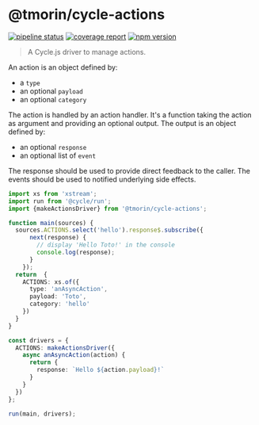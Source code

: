 # @tmorin/cycle-actions

[![pipeline status](https://gitlab.com/tmorin/cycle-actions/badges/master/pipeline.svg)](https://gitlab.com/tmorin/cycle-actions/pipelines)
[![coverage report](https://gitlab.com/tmorin/cycle-actions/badges/master/coverage.svg)](https://tmorin.gitlab.io/cycle-actions/coverage/)
[![npm version](https://badge.fury.io/js/%40tmorin%2Fcycle-actions.svg)](https://badge.fury.io/js/%40tmorin%2Fcycle-actions)


> A Cycle.js driver to manage actions.



An action is an object defined by:

- a `type`
- an optional `payload`
- an optional `category`

The action is handled by an action handler.
It's a function taking the action as argument and providing an optional output.
The output is an object defined by:

- an optional `response`
- an optional list of `event`

The response should be used to provide direct feedback to the caller.
The events should be used to notified underlying side effects.

```typescript
import xs from 'xstream';
import run from '@cycle/run';
import {makeActionsDriver} from '@tmorin/cycle-actions';

function main(sources) {
  sources.ACTIONS.select('hello').response$.subscribe({
      next(response) {
        // display 'Hello Toto!' in the console
        console.log(response);
      }
    });
  return  {
    ACTIONS: xs.of({
      type: 'anAsyncAction',
      payload: 'Toto',
      category: 'hello'
    })
  }
}

const drivers = {
  ACTIONS: makeActionsDriver({
    async anAsyncAction(action) {
      return {
        response: `Hello ${action.payload}!`
      }
    }
  })
};

run(main, drivers);
```
